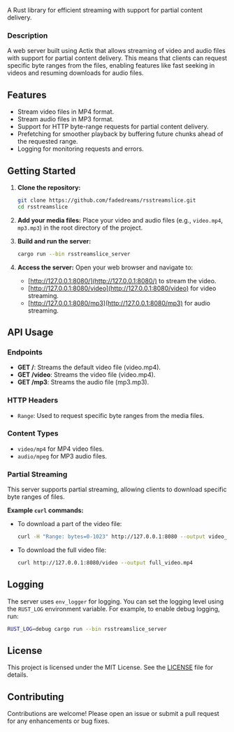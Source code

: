 A Rust library for efficient  streaming with support for partial content delivery.

### Description

A web server built using Actix that allows streaming of video and audio files with support for partial content delivery. This means that clients can request specific byte ranges from the files, enabling features like fast seeking in videos and resuming downloads for audio files.

## Features

- Stream video files in MP4 format.
- Stream audio files in MP3 format.
- Support for HTTP byte-range requests for partial content delivery.
- Prefetching for smoother playback by buffering future chunks ahead of the requested range.
- Logging for monitoring requests and errors.

## Getting Started

1. **Clone the repository:**
   ```bash
   git clone https://github.com/fadedreams/rsstreamslice.git
   cd rsstreamslice
   ```

2. **Add your media files:**
   Place your video and audio files (e.g., `video.mp4`, `mp3.mp3`) in the root directory of the project.

3. **Build and run the server:**
   ```bash
   cargo run --bin rsstreamslice_server
   ```

4. **Access the server:**
   Open your web browser and navigate to:
   - [http://127.0.0.1:8080/](http://127.0.0.1:8080/) to stream the video.
   - [http://127.0.0.1:8080/video](http://127.0.0.1:8080/video) for video streaming.
   - [http://127.0.0.1:8080/mp3](http://127.0.0.1:8080/mp3) for audio streaming.

## API Usage

### Endpoints

- **GET /**: Streams the default video file (video.mp4).
- **GET /video**: Streams the video file (video.mp4).
- **GET /mp3**: Streams the audio file (mp3.mp3).

### HTTP Headers

- `Range`: Used to request specific byte ranges from the media files.

### Content Types

- `video/mp4` for MP4 video files.
- `audio/mpeg` for MP3 audio files.

### Partial Streaming

This server supports partial streaming, allowing clients to download specific byte ranges of files. 

**Example `curl` commands:**

- To download a part of the video file:
  ```bash
  curl -H "Range: bytes=0-1023" http://127.0.0.1:8080 --output video_part.mp4
  ```

- To download the full video file:
  ```bash
  curl http://127.0.0.1:8080/video --output full_video.mp4
  ```

## Logging

The server uses `env_logger` for logging. You can set the logging level using the `RUST_LOG` environment variable. For example, to enable debug logging, run:

```bash
RUST_LOG=debug cargo run --bin rsstreamslice_server
```

## License

This project is licensed under the MIT License. See the [LICENSE](LICENSE) file for details.

## Contributing

Contributions are welcome! Please open an issue or submit a pull request for any enhancements or bug fixes.
